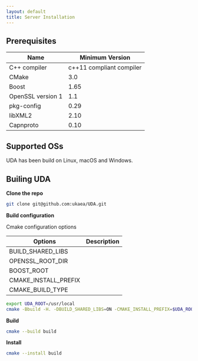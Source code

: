 ```yaml
---
layout: default
title: Server Installation
---
```


## Prerequisites

| Name              | Minimum Version          |
|-------------------|--------------------------|
| C++ compiler      | c++11 compliant compiler |
| CMake             | 3.0                      |
| Boost             | 1.65                     |
| OpenSSL version 1 | 1.1                      |
| pkg-config        | 0.29                     |
| libXML2           | 2.10                     |
 | Capnproto         | 0.10                     |

## Supported OSs

UDA has been build on Linux, macOS and Windows.

## Builing UDA

**Clone the repo**

```bash
git clone git@github.com:ukaea/UDA.git
```

**Build configuration**

Cmake configuration options

| Options              | Description |
|----------------------|-------------|
| BUILD_SHARED_LIBS    |             |
| OPENSSL_ROOT_DIR     |             |
| BOOST_ROOT           |             |
| CMAKE_INSTALL_PREFIX |             |
| CMAKE_BUILD_TYPE     |             |

```bash
export UDA_ROOT=/usr/local
cmake -Bbuild -H. -DBUILD_SHARED_LIBS=ON -CMAKE_INSTALL_PREFIX=$UDA_ROOT -DCMAKE_BUILD_TYPE=Release
```

**Build**

```bash
cmake --build build
```

**Install**

```bash
cmake --install build
```